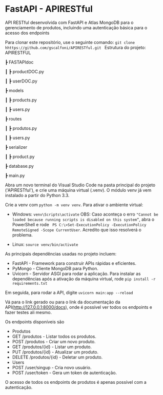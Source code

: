 # FastAPI - APIRESTful

API RESTful desenvolvida com FastAPI e Atlas MongoDB para o gerenciamento de produtos, incluindo uma autenticação básica para o acesso dos endpoints

Para clonar este repositório, use o seguinte comando:
`git clone hhttps://github.com/gscalfoni/APIRESTful.git
`
Estrutura do projeto:
APIRESTFUL
 
 ┣ FASTAPIdoc
 
 ┃ ┣ productDOC.py
 
 ┃ ┣ userDOC.py
 
 ┣ models
 
 ┃ ┣ products.py
 
 ┃ ┣ users.py
 
 ┣ routes
 
 ┃ ┣ produtos.py
 
 ┃ ┣ users.py
 
 ┣ serializer
 
 ┃ ┣ product.py
 
 ┣ database.py
 
 ┣ main.py

Abra um novo terminal do Visual Studio Code na pasta principal do projeto ('APIRESTful'), e crie uma máquina virtual (.venv). O módulo venv já vem instalado a partir do Python 3.3.

Crie a venv com `python -m venv venv`. Para ativar o ambiente virtual:

- Windows: `venv\Scripts\activate`
OBS: Caso aconteça o erro `"Cannot be loaded because running scripts is disabled on this system”`, abra o PowerShell e rode ` PS C:\>Set-ExecutionPolicy -ExecutionPolicy RemoteSigned -Scope CurrentUser`. Acredito que isso resolverá o problema.

- Linux: `source venv/bin/activate`

As principais dependências usadas no projeto incluem:
- FastAPI - Framework para construir APIs rápidas e eficientes.
- PyMongo - Cliente MongoDB para Python.
- Uvicorn - Servidor ASGI para rodar a aplicação.
Para instalar as dependências após a ativação da máquina virtual, rode `pip install -r requirements.txt`

Em seguida, para rodar a API, digite `uvicorn main:app --reload`

Vá para o link gerado ou para o link da documentação da API(http://127.0.0.1:8000/docs), onde é possível ver todos os endpoints e fazer testes ali mesmo.

Os endpoints disponíveis são
- Produtos
-   GET /produtos - Listar todos os produtos.
-   POST /produtos - Criar um novo produto.
-   GET /produtos/{id} - Listar um produto.
-   PUT /produtos/{id} - Atualizar um produto.
-   DELETE /produtos/{id} - Deletar um produto.
- Users
-   POST /user/singup - Cria novo usuário.
-   POST /user/token - Gera um token de autenticação.

O acesso de todos os endpoints de produtos é apenas possível com a autenticação.



